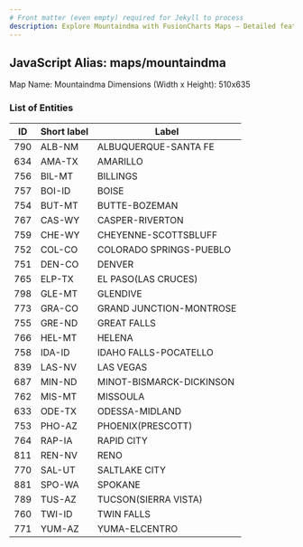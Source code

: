 ```yaml
---
# Front matter (even empty) required for Jekyll to process
description: Explore Mountaindma with FusionCharts Maps – Detailed features for seamless integration. Try now & enhance your data visualization today! 
---
```


## JavaScript Alias: maps/mountaindma

Map Name: Mountaindma
Dimensions (Width x Height): 510x635





### List of Entities

ID | Short label | Label
---|---|---|
790|ALB-NM|ALBUQUERQUE-SANTA FE
634|AMA-TX|AMARILLO
756|BIL-MT|BILLINGS
757|BOI-ID|BOISE
754|BUT-MT|BUTTE-BOZEMAN
767|CAS-WY|CASPER-RIVERTON
759|CHE-WY|CHEYENNE-SCOTTSBLUFF
752|COL-CO|COLORADO SPRINGS-PUEBLO
751|DEN-CO|DENVER
765|ELP-TX|EL PASO(LAS CRUCES)
798|GLE-MT|GLENDIVE
773|GRA-CO|GRAND JUNCTION-MONTROSE
755|GRE-ND|GREAT FALLS
766|HEL-MT|HELENA
758|IDA-ID|IDAHO FALLS-POCATELLO
839|LAS-NV|LAS VEGAS
687|MIN-ND|MINOT-BISMARCK-DICKINSON
762|MIS-MT|MISSOULA
633|ODE-TX|ODESSA-MIDLAND
753|PHO-AZ|PHOENIX(PRESCOTT)
764|RAP-IA|RAPID CITY
811|REN-NV|RENO
770|SAL-UT|SALTLAKE CITY
881|SPO-WA|SPOKANE
789|TUS-AZ|TUCSON(SIERRA VISTA)
760|TWI-ID|TWIN FALLS
771|YUM-AZ|YUMA-ELCENTRO


